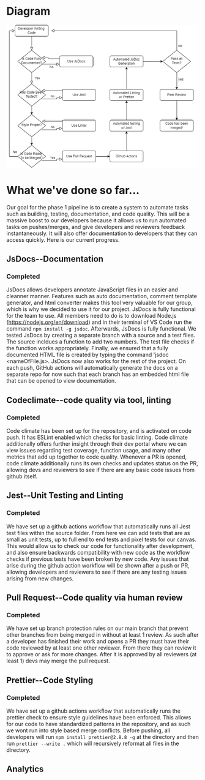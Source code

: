 # Diagram

![diagram](phase1.png)

# What we've done so far...

Our goal for the phase 1 pipeline is to create a system to automate tasks such as building, testing, documentation, and code quality. This will be a massive boost to our developers because it allows us to run automated tasks on pushes/merges, and give developers and reviewers feedback instantaneously. It will also offer documentation to developers that they can access quickly. Here is our current progress.

## JsDocs--Documentation

### Completed

JsDocs allows developers annotate JavaScript files in an easier and cleanner manner. Features such as auto documentation, comment template generator, and html converter makes this tool very valuable for our group, which is why we decided to use it for our project.
JsDocs is fully functional for the team to use. All members need to do is to download Node.js (https://nodejs.org/en/download) and in their terminal of VS Code run the command `npm install -g jsdoc`. Afterwards, JsDocs is fully functional.
We tested JsDocs by creating a separate branch with a source and a test files. The source incldues a function to add two numbers. The test file checks if the function works appropriately. Finally, we ensured that a fully documented HTML file is created by typing the command 'jsdoc <nameOfFile.js>. JsDocs now also works for the rest of the project. On each push, GitHub actions will automatically generate the docs on a separate repo for now such that each branch has an embedded html file that can be opened to view documentation.


## Codeclimate--code quality via tool, linting

### Completed

Code climate has been set up for the repository, and is activated on code push. It has ESLint enabled which checks for basic linting. Code climate additionally offers further insight through their dev portal where we can view issues regarding test coverage, function usage, and many other metrics that add up together to code quality. Whenever a PR is opened, code climate additionally runs its own checks and updates status on the PR, allowing devs and reviewers to see if there are any basic code issues from github itself.

## Jest--Unit Testing and Linting

### Completed

We have set up a github actions workflow that automatically runs all Jest test files within the source folder. From here we can add tests that are as small as unit tests, up to full end to end tests and pixel tests for our canvas. This would allow us to check our code for functionality after development, and also ensure backwards compatibility with new code as the workflow checks if previous tests have been broken by new code. Any issues that arise during the github action workflow will be shown after a push or PR, allowing developers and reviewers to see if there are any testing issues arising from new changes.

## Pull Request--Code quality via human review

### Completed

We have set up branch protection rules on our main branch that prevent other branches from being merged in without at least 1 review. As such after a developer has finished their work and opens a PR they must have their code reviewed by at least one other reviewer. From there they can review it to approve or ask for more changes. After it is approved by all reviewers (at least 1) devs may merge the pull request.

## Prettier--Code Styling

### Completed

We have set up a github actions workflow that automatically runs the prettier check to ensure style guidelines have been enforced. This allows for our code to have standardized patterns in the repository, and as such we wont run into style based merge conflicts. Before pushing, all developers will run `npm install prettier@2.8.8 -g` at the directory and then run `prettier --write .` which will recursively reformat all files in the directory.

## Analytics